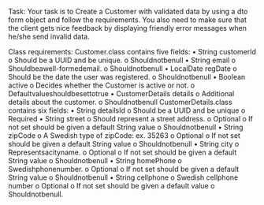 Task:
Your task is to Create a Customer with validated data by using a dto form object and follow the requirements. You also need to make sure that the client gets nice feedback by displaying friendly error messages when he/she send invalid data.

Class requirements:
Customer.class contains five fields: • String customerId
o Should be a UUID and be unique.
o Shouldnotbenull
• String email
o Shouldbeawell-formedemail.
o Shouldnotbenull
• LocalDate regDate
o Should be the date the user was registered.
o Shouldnotbenull • Boolean active
o Decides whether the Customer is active or not.
o Defaultvalueshouldbesettotrue • CustomerDetails details
o Additional details about the customer. o Shouldnotbenull
CustomerDetails.class contains six fields: • String detailsId
o Should be a UUID and be unique
o Required • String street
o Should represent a street address.
o Optional
o If not set should be given a default String value o Shouldnotbenull
• String zipCode
o A Swedish type of zipCode: ex. 35263
o Optional
o If not set should be given a default String value o Shouldnotbenull
• String city
o Representsacityname.
o Optional
o If not set should be given a default String value o Shouldnotbenull
• String homePhone
o Swedishphonenumber.
o Optional
o If not set should be given a default String value o Shouldnotbenull
• String cellphone
o Swedish cellphone number
o Optional
o If not set should be given a default value o Shouldnotbenull.